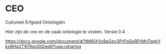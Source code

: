 # CEO
Cultureel Erfgoed Ontologiën

Hier zijn de ceo en de zaak ontologie te vinden.
Versie 0.4

https://docs.google.com/document/d/1tM6iXVo8aGzy3PrPaSoRFrMnTgqkYkz6Hq2T979gU0Q/edit?usp=sharing
